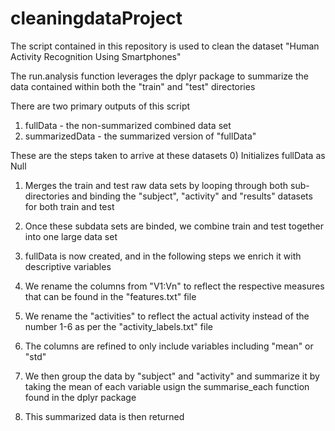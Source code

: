 # cleaningdataProject

The script contained in this repository is used to clean the dataset "Human Activity Recognition Using Smartphones"

The run.analysis function leverages the dplyr package to summarize the data contained within both the "train" and "test" directories

There are two primary outputs of this script
1) fullData - the non-summarized combined data set
2) summarizedData - the summarized version of "fullData"

These are the steps taken to arrive at these datasets
0) Initializes fullData as Null

1) Merges the train and test raw  data sets by looping through both sub-directories and binding the "subject", "activity" and "results" datasets for both train and test

2) Once these subdata sets are binded, we combine train and test together into one large data set

3) fullData is now created, and in the following steps we enrich it with descriptive variables 

4) We rename the columns from "V1:Vn" to reflect the respective measures that can be found in the "features.txt" file

5) We rename the "activities" to reflect the actual activity instead of the number 1-6 as per the "activity_labels.txt" file

6) The columns are refined to only include variables including "mean" or "std"

7) We then group the data by "subject" and "activity" and summarize it by taking the mean of each variable usign the summarise_each function found in the dplyr package

8) This summarized data is then returned  
